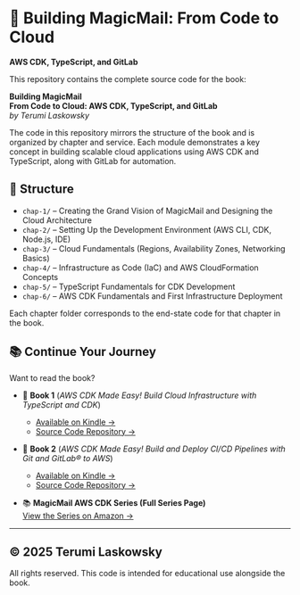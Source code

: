 # 📘 Building MagicMail: From Code to Cloud  
**AWS CDK, TypeScript, and GitLab**

This repository contains the complete source code for the book:

**Building MagicMail**  
**From Code to Cloud: AWS CDK, TypeScript, and GitLab**  
*by Terumi Laskowsky*

The code in this repository mirrors the structure of the book and is organized by chapter and service. Each module demonstrates a key concept in building scalable cloud applications using AWS CDK and TypeScript, along with GitLab for automation.


## 📁 Structure

- `chap-1/` – Creating the Grand Vision of MagicMail and Designing the Cloud Architecture
- `chap-2/` – Setting Up the Development Environment (AWS CLI, CDK, Node.js, IDE)
- `chap-3/` – Cloud Fundamentals (Regions, Availability Zones, Networking Basics)
- `chap-4/` – Infrastructure as Code (IaC) and AWS CloudFormation Concepts
- `chap-5/` – TypeScript Fundamentals for CDK Development
- `chap-6/` – AWS CDK Fundamentals and First Infrastructure Deployment

Each chapter folder corresponds to the end-state code for that chapter in the book.


## 📚 Continue Your Journey

Want to read the book?

- 📘 **Book 1** (*AWS CDK Made Easy! Build Cloud Infrastructure with TypeScript and CDK*)  
  - [Available on Kindle →](https://a.co/d/a25mc8O)
  - [Source Code Repository →](https://github.com/tlaskowsky/cdk-book-1)

- 📗 **Book 2** (*AWS CDK Made Easy! Build and Deploy CI/CD Pipelines with Git and GitLab® to AWS*)  
  - [Available on Kindle →](https://a.co/d/btQTnNn)
  - [Source Code Repository →](https://github.com/tlaskowsky/cdk-book-2)

- 📚 **MagicMail AWS CDK Series (Full Series Page)**  
  [View the Series on Amazon →](https://www.amazon.com/dp/B0F5LCMFSG?binding=kindle_edition&ref=dbs_dp_rwt_sb_pc_tkin)


---

## © 2025 Terumi Laskowsky

All rights reserved. This code is intended for educational use alongside the book.

